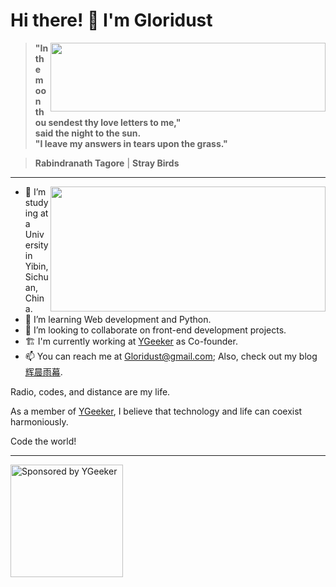 # Hi there! 👋 I'm Gloridust

<div>

 <img src="https://github-readme-stats.vercel.app/api?username=Gloridust&show_icons=true&hide_title=true&hide=contribs&include_all_commits=False&bg_color=4EBFFE,63C862,FFCA3D&title_color=f3f3f3&text_color=f3f3f3" height="110" width="440" align="right">

> **"In the moon thou sendest thy love letters to me,"**  
> **said the night to the sun.**  
> **"I leave my answers in tears upon the grass."**  

> **Rabindranath Tagore** | **Stray Birds**  

</div>

<hr/>

<div>

<img src="https://github-readme-stats.vercel.app/api/top-langs/?username=Gloridust&hide=&hide_progress=true&langs_count=8&layout=compact&bg_color=4EBFFE,63C862,FFCA3D&title_color=f3f3f3&text_color=f3f3f3" height="200" width="440" align="right">

- 🔭 I’m studying at a University in Yibin, Sichuan, China.
- 🌱 I’m learning Web development and Python.
- 👯 I’m looking to collaborate on front-end development projects.
- 🏗️ I'm currently working at [YGeeker](https://ygeeker.com) as Co-founder.
- 📫 You can reach me at <Gloridust@gmail.com>; Also, check out my blog [辉晨雨幕](https://gloridust.xyz).

Radio, codes, and distance are my life.

As a member of [YGeeker](https://github.com/ygeeker), I believe that technology and life can coexist harmoniously.

Code the world!

</div>

* * *

<a href="https://www.ygeeker.com">
  <img width="180" alt="Sponsored by YGeeker" src="https://www.ygeeker.com/badge/sponsor.png">
</a>
